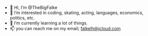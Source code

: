 - 👋 Hi, I’m @TheBigFalke
- 👀 I’m interested in coding, skating, acting, languages, economics, politics, etc.
- 🌱 I’m currently learning a lot of things.
- 📫 you can reach me on my email; falkelh@icloud.com

<!---
TheBigFalke/TheBigFalke is a ✨ special ✨ repository because its `README.md` (this file) appears on your GitHub profile.
You can click the Preview link to take a look at your changes.
--->
